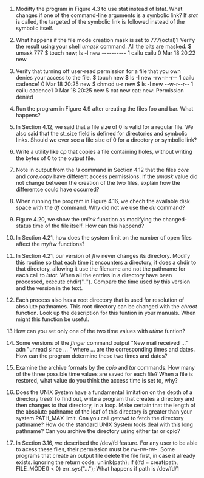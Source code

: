 1. Modifty the program in Figure 4.3 to use stat instead of lstat. What changes if one of the command-line arguments is a symbolic link?
    If *stat* is called, the targeted of the symbolic link is followed instead of the symbolic itself.

2. What happens if the file mode creation mask is set to 777(octal)? Verify the result using your shell *umask* command.
    All the bits are masked.
        $ umask 777
        $ touch new; ls -l new
        ---------- 1 cailu cailu    0 Mar 18 20:22 new

3. Verify that turning off user-read permission for a file that you own denies your access to the file.
        $ touch new
        $ ls -l new
        -rw-r--r-- 1 cailu cadence1 0 Mar 18 20:25 new
        $ chmod u-r new 
        $ ls -l new
        --w-r--r-- 1 cailu cadence1 0 Mar 18 20:25 new
        $ cat new 
        cat: new: Permission denied

4. Run the program in Figure 4.9 after creating the files foo and bar. What happens?

5. In Section 4.12, we said that a file size of 0 is valid for a regular file. We also said that the st_size field is defined for directories and symbolic links. Should we ever see a file size of 0 for a directory or symbolic link?


6. Write a utility like *cp* that copies a file containing holes, without writing the bytes of 0 to the output file.

7. Note in output from the *ls* command in Section 4.12 that the files *core* and *core.copy* have different access permissions. If the *umask* value did not change between the creation of the two files, explain how the differentce could have occurred?

8. When running the program in Figure 4.16, we chech the available disk space with the *df* command. Why did not we use the *du* command?

9. Figure 4.20, we show the *unlink* function as modifying the changed-status time of the file itself. How can this happend?

10. In Section 4.21, how does the system limit on the number of open files affect the myftw functions?

11. In Section 4.21, our version of *ftw* never changes its directory. Modify this routine so that each time it encounters a directory, it does a chdir to that directory, allowing it use the filename and not the pathname for each call to *lstat*. When all the entries in a directory have been processed, execute chdir(".."). Compare the time used by this version and the version in the text.

12. Each process also has a root directory that is used for resolution of absolute pathnames. This root directory can be changed with the *chroot* function. Look up the description for this funtion in your manuals. When might this function be useful.

13 How can you set only one of the two time values with *utime* funtion?

14. Some versions of the *finger* command output "New mail received ..." adn "unread since ... " where ... are the corresponding times and dates. How can the program determine these two times and dates?

15. Examine the archive formats by the *cpio* and *tar* commands. How many of the three possible time values are saved for each file? When a file is restored, what value do you think the access time is set to, why?

16. Does the UNIX System have a fundamental limitation on the depth of a directory tree? To find out, write a program that creates a directory and then changes to that directory, in a loop. Make certain that the length of the absolute pathname of the leaf of this directory is greater than your system PATH_MAX limit. Cna you call getcwd to fetch the directory pathname? How do the standard UNIX System tools deal with this long pathname? Can you archive the directory using either tar or cpio?

17. In Section 3.16, we described the /dev/fd feature. For any user to be able to acess these files, their permission must be rw-rw-rw-. Some programs that create an output file delete the file first, in case it already exists. ignoring the return code:
        unlink(path);
        if ((fd = creat(path, FILE_MODE)) < 0)
            err_sys("...");
    What happens if path is /dev/fd/1

